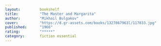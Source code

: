 ```yaml
---
layout:         bookshelf
title:          "The Master and Margarita"
author:         "Mikhail Bulgakov"
cover:          "https://d.gr-assets.com/books/1327867963l/117833.jpg"
published:      "1966"
rating:         "*****"
category:       fiction essential
---
```

